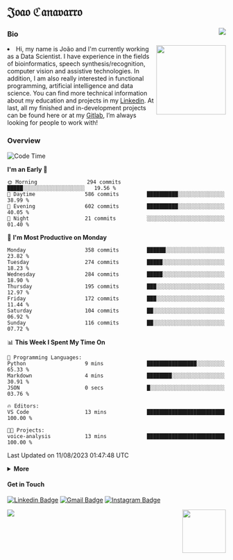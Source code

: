 <h1 align="start">𝔍𝔬𝔞𝔬 ℭ𝔞𝔫𝔞𝔳𝔞𝔯𝔯𝔬</h1>
<img src="https://komarev.com/ghpvc/?username=jvcanavarro" align="right">


### Bio 
<img src="./aot.gif" align="right" height="160">
<li>
Hi, my name is João and I'm currently working as a Data Scientist. I have experience in the fields of bioinformatics, speech synthesis/recognition, computer vision and assistive technologies. In addition, I am also really interested in functional programming, artificial intelligence and data science. You can find more technical information about my education and projects in my <a href="https://www.linkedin.com/in/jvcanavarro/">Linkedin</a>. At last, all my finished and in-development projects can be found here or at my <a href="https://gitlab.com/jvcanavarro">Gitlab</a>, I’m always looking for people to work with!
</li>

### Overview


<!--START_SECTION:waka-->
![Code Time](http://img.shields.io/badge/Code%20Time-822%20hrs%2019%20mins-blue)

**I'm an Early 🐤** 

```text
🌞 Morning                294 commits         █████░░░░░░░░░░░░░░░░░░░░   19.56 % 
🌆 Daytime                586 commits         ██████████░░░░░░░░░░░░░░░   38.99 % 
🌃 Evening                602 commits         ██████████░░░░░░░░░░░░░░░   40.05 % 
🌙 Night                  21 commits          ░░░░░░░░░░░░░░░░░░░░░░░░░   01.40 % 
```
📅 **I'm Most Productive on Monday** 

```text
Monday                   358 commits         ██████░░░░░░░░░░░░░░░░░░░   23.82 % 
Tuesday                  274 commits         █████░░░░░░░░░░░░░░░░░░░░   18.23 % 
Wednesday                284 commits         █████░░░░░░░░░░░░░░░░░░░░   18.90 % 
Thursday                 195 commits         ███░░░░░░░░░░░░░░░░░░░░░░   12.97 % 
Friday                   172 commits         ███░░░░░░░░░░░░░░░░░░░░░░   11.44 % 
Saturday                 104 commits         ██░░░░░░░░░░░░░░░░░░░░░░░   06.92 % 
Sunday                   116 commits         ██░░░░░░░░░░░░░░░░░░░░░░░   07.72 % 
```


📊 **This Week I Spent My Time On** 

```text
💬 Programming Languages: 
Python                   9 mins              ████████████████░░░░░░░░░   65.33 % 
Markdown                 4 mins              ████████░░░░░░░░░░░░░░░░░   30.91 % 
JSON                     0 secs              █░░░░░░░░░░░░░░░░░░░░░░░░   03.76 % 

🔥 Editors: 
VS Code                  13 mins             █████████████████████████   100.00 % 

🐱‍💻 Projects: 
voice-analysis           13 mins             █████████████████████████   100.00 % 
```


 Last Updated on 11/08/2023 01:47:48 UTC
<!--END_SECTION:waka-->

<details>
  <summary><b>More</b></summary>
<p align="center">
<img align="center" src="https://github-readme-stats.vercel.app/api?username=jvcanavarro&show_icons=true&line_height=21&theme=default&hide_border=true" alt="Cana's Github Stats" />
<img align="center" src="https://github-readme-stats.vercel.app/api/top-langs/?username=jvcanavarro&theme=default&line_height=27&layout=compact&hide_border=true&hide=PostScript,PHP,HTML,Jupyter%20Notebook,Lua&langs_count=10" />
</p>
</details>

#### Get in Touch
[![Linkedin Badge](https://img.shields.io/badge/-LinkedIn-0e76a8?style=flat&logo=Linkedin&logoColor=white&link=https://www.linkedin.com/in/jvcanavarro/)](https://www.linkedin.com/in/jvcanavarro)
[![Gmail Badge](https://img.shields.io/badge/-Gmail-d14836?style=flat&logo=Gmail&logoColor=white&link=mailto:jvcanavarro@gmail.com)](mailto:jvcanavarro@gmail.com)
[![Instagram Badge](https://img.shields.io/badge/-Instagram-ff69b4?style=flat&logo=Instagram&logoColor=white&link=https://instagram.com/jlim_slam/)](https://instagram.com/jvcanavarro)

<!--[![Spotify Badge](https://img.shields.io/badge/-Spotify-success?style=flat&logo=Spotify&logoColor=white&link=https://open.spotify.com/user/jvcanavarro)](https://open.spotify.com/user/jvcanavarro)
[![Telegram Badge](https://img.shields.io/badge/-Telegram-0088cc?style=flat&logo=Telegram&logoColor=white)](https://t.me/jvcanavarro)
[![Steam Badge](https://img.shields.io/badge/-Steam-lightgrey?style=flat&logo=Steam&logoColor=white&link=https://steamcommunity.com/id/octjinn/)](https://steamcommunity.com/id/octjinn/)-->


<p>
  <a href="https://count.getloli.com/"><img src="https://count.getloli.com/get/@index?theme=rule34"></a>
  <img src="https://data.whicdn.com/images/188174384/original.gif" align="right" height = "100">
</p>
